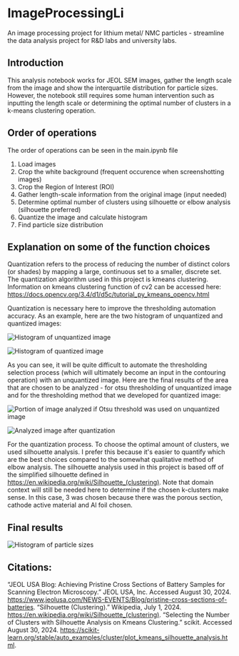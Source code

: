 # ImageProcessingLi
An image processing project for lithium metal/ NMC particles - streamline the data analysis project for R&D labs and university labs.


## Introduction

This analysis notebook works for JEOL SEM images, gather the length scale from the image and show the interquartile distribution for particle sizes. However, the notebook still requires some human intervention such as inputting the length scale or determining the optimal number of clusters in a k-means clustering operation. 


## Order of operations
The order of operations can be seen in the main.ipynb file
1. Load images
2. Crop the white background (frequent occurence when screenshotting images)
3. Crop the Region of Interest (ROI)
4. Gather length-scale information from the original image (input needed)
5. Determine optimal number of clusters using silhouette or elbow analysis (silhouette preferred)
6. Quantize the image and calculate histogram
7. Find particle size distribution

## Explanation on some of the function choices

Quantization refers to the process of reducing the number of distinct colors (or shades) by mapping a large, continuous set to a smaller, discrete set. The quantization algorithm used in this project is kmeans clustering. Information on kmeans clustering function of cv2 can be accessed here: https://docs.opencv.org/3.4/d1/d5c/tutorial_py_kmeans_opencv.html

Quantization is necessary here to improve the thresholding automation accuracy. As an example, here are the two histogram of unquantized and quantized images:

![Histogram of unquantized image](https://github.com/user-attachments/assets/8d132be6-b5d9-4730-915d-6b2c86c97fc4)

![Histogram of quantized image](https://github.com/user-attachments/assets/0a573578-8628-4658-84ab-19dc3a131463)


As you can see, it will be quite difficult to automate the thresholding selection process (which will ultimately become an input in the contouring operation) with an unquantized image. Here are the final results of the area that are chosen to be analyzed - for otsu thresholding of unquantized image and for the thresholding method that we developed for quantized image:

![Portion of image analyzed if Otsu threshold was used on unquantized image](https://github.com/user-attachments/assets/8bb81ede-9d15-4068-be22-bc632ef0d7f5)

![Analyzed image after quantization](https://github.com/user-attachments/assets/95accf0a-3dd5-4238-8f90-5498cdb9fba2)

For the quantization process. To choose the optimal amount of clusters, we used silhouette analysis. I prefer this because it's easier to quantify which are the best choices compared to the somewhat qualitative method of elbow analysis. The silhouette analysis used in this project is based off of the simplified silhouette defined in https://en.wikipedia.org/wiki/Silhouette_(clustering). Note that domain context will still be needed here to determine if the chosen k-clusters make sense. In this case, 3 was chosen because there was the porous section, cathode active material and Al foil chosen. 


## Final results

![Histogram of particle sizes](https://github.com/user-attachments/assets/d0445ef1-a7e8-4cc2-9cdd-3ff0934c86f7)

## Citations:

“JEOL USA Blog: Achieving Pristine Cross Sections of Battery Samples for Scanning Electron Microscopy.” JEOL USA, Inc. Accessed August 30, 2024. https://www.jeolusa.com/NEWS-EVENTS/Blog/pristine-cross-sections-of-batteries. 
“Silhouette (Clustering).” Wikipedia, July 1, 2024. https://en.wikipedia.org/wiki/Silhouette_(clustering). 
“Selecting the Number of Clusters with Silhouette Analysis on Kmeans Clustering.” scikit. Accessed August 30, 2024. https://scikit-learn.org/stable/auto_examples/cluster/plot_kmeans_silhouette_analysis.html. 

